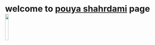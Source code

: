 <h1>welcome to <a href="pouyash.me">pouya shahrdami</a> page <img style = width:15%; src="https://pouyash.me/wp-content/uploads/2023/05/68747470733a2f2f6d656469612e67697068792e636f6d2f6d656469612f6876524a434c467a6361737252346961377a2f67697068792e676966.gif"></h1>
